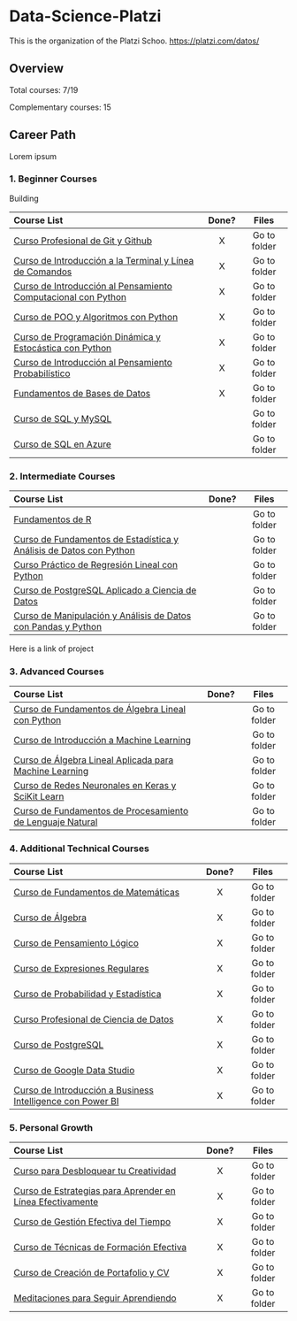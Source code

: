 # Data-Science-Platzi
This is the organization of the Platzi Schoo. https://platzi.com/datos/



## Overview

Total courses: 7/19

Complementary courses: 15





## Career Path

Lorem ipsum 

### 1. Beginner Courses

Building

| Course List                                                  | Done? | Files        |
| :------------------------------------------------------------ | :-----: | :------------: |
| [Curso Profesional de Git y Github](https://platzi.com/cursos/git-github/) | X     | Go to folder |
| [Curso de Introducción a la Terminal y Línea de Comandos](https://platzi.com/cursos/terminal/) | X     | Go to folder |
| [Curso de Introducción al Pensamiento Computacional con Python](https://platzi.com/cursos/python-cs/) | X     | Go to folder |
| [Curso de POO y Algoritmos con Python](https://platzi.com/cursos/poo-python/) | X     | Go to folder |
| [Curso de Programación Dinámica y Estocástica con Python](https://platzi.com/cursos/programacion-estocastica/) | X     | Go to folder |
| [Curso de Introducción al Pensamiento Probabilístico](https://platzi.com/cursos/probabilistica/) | X     | Go to folder |
| [Fundamentos de Bases de Datos](https://platzi.com/cursos/bd/) | X     | Go to folder |
| [Curso de SQL y MySQL](https://platzi.com/cursos/sql-mysql/) |       | Go to folder |
| [Curso de SQL en Azure](https://platzi.com/cursos/sql-azure/) |       | Go to folder |

### 2. Intermediate Courses

| Course List                                                  | Done? | Files        |
| :------------------------------------------------------------ | :-----: | :------------: |
| [Fundamentos de R](https://platzi.com/cursos/fundamentos-r/) |       | Go to folder |
| [Curso de Fundamentos de Estadística y Análisis de Datos con Python](https://platzi.com/cursos/estadistica-python/) |       | Go to folder |
| [Curso Práctico de Regresión Lineal con Python](https://platzi.com/cursos/regresion-python/) |       | Go to folder |
| [Curso de PostgreSQL Aplicado a Ciencia de Datos](https://platzi.com/cursos/postgresql-datos/) |       | Go to folder |
| [Curso de Manipulación y Análisis de Datos con Pandas y Python](https://platzi.com/cursos/pandas/) |       | Go to folder |

Here is a link of project

### 3. Advanced Courses

| Course List                                                  | Done? |    Files     |
| :------------------------------------------------------------ | :-----: | :------------: |
| [Curso de Fundamentos de Álgebra Lineal con Python](https://platzi.com/cursos/algebra-lineal/) |       | Go to folder |
| [Curso de Introducción a Machine Learning](https://platzi.com/cursos/machine-learning/) |       | Go to folder |
| [Curso de Álgebra Lineal Aplicada para Machine Learning](https://platzi.com/cursos/algebra-ml/) |       | Go to folder |
| [Curso de Redes Neuronales en Keras y SciKit Learn](https://platzi.com/cursos/keras-neural-networks/) |       | Go to folder |
| [Curso de Fundamentos de Procesamiento de Lenguaje Natural](https://platzi.com/cursos/python-lenguaje-natural/) |       | Go to folder |

### 4. Additional Technical Courses

| Course List                                                  | Done? | Files        |
| :------------------------------------------------------------ | :-----: | :------------: |
| [Curso de Fundamentos de Matemáticas](https://platzi.com/cursos/fundamentos-matematicas/) | X     | Go to folder |
| [Curso de Álgebra](https://platzi.com/cursos/algebra/)       | X     | Go to folder |
| [Curso de Pensamiento Lógico](https://platzi.com/cursos/pensamiento-logico/) | X     | Go to folder |
| [Curso de Expresiones Regulares](https://platzi.com/cursos/expresiones-regulares/) | X     | Go to folder |
| [Curso de Probabilidad y Estadística](https://platzi.com/cursos/probabilidad-estadistica/) | X     | Go to folder |
| [Curso Profesional de Ciencia de Datos](https://platzi.com/cursos/data/) | X     | Go to folder |
| [Curso de PostgreSQL](https://platzi.com/cursos/postgresql/) | X     | Go to folder |
| [Curso de Google Data Studio](https://platzi.com/cursos/data-studio/) | X     | Go to folder |
| [Curso de Introducción a Business Intelligence con Power BI](https://platzi.com/cursos/business-intelligence/) | X     | Go to folder |

### 5. Personal Growth

| Course List                                                  | Done? | Files        |
| :------------------------------------------------------------ | :-----: | :------------: |
| [Curso para Desbloquear tu Creatividad](https://platzi.com/cursos/desbloquea-creatividad/) | X     | Go to folder |
| [Curso de Estrategias para Aprender en Línea Efectivamente](https://platzi.com/cursos/aprender/) | X     | Go to folder |
| [Curso de Gestión Efectiva del Tiempo](https://platzi.com/cursos/gestion-tiempo/) | X     | Go to folder |
| [Curso de Técnicas de Formación Efectiva](https://platzi.com/cursos/formacion/) | X     | Go to folder |
| [Curso de Creación de Portafolio y CV](https://platzi.com/cursos/portafolios/) | X     | Go to folder |
| [Meditaciones para Seguir Aprendiendo](https://platzi.com/cursos/meditacion/) | X     | Go to folder |